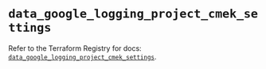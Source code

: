 # `data_google_logging_project_cmek_settings`

Refer to the Terraform Registry for docs: [`data_google_logging_project_cmek_settings`](https://registry.terraform.io/providers/hashicorp/google-beta/6.16.0/docs/data-sources/google_logging_project_cmek_settings).
